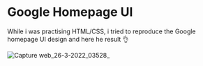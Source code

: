 # Google Homepage UI

While i was practising HTML/CSS, i tried to reproduce the Google homepage UI design and here he result  👌

![Capture web_26-3-2022_03528_](https://user-images.githubusercontent.com/69805539/160214787-16ce3204-268d-45f0-b655-807c448d05b1.jpeg)
